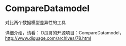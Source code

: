 CompareDatamodel
================

对比两个数据模型差异性的工具

详细介绍，请看：
    D瓜哥的开源项目：CompareDatamodel，http://www.diguage.com/archives/78.html
